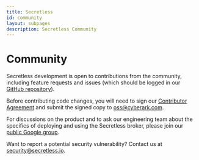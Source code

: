```yaml
---
title: Secretless
id: community
layout: subpages
description: Secretless Community
---
```


# Community

Secretless development is open to contributions from the community, including feature requests and issues (which should be logged in our [GitHub repository][github]).

Before contributing code changes, you will need to sign our [Contributor Agreement][contrib_agreement] and submit the signed copy to <oss@cyberark.com>.

For discussions on the product and to ask our engineering team about the specifics of deploying and using the Secretless broker, please join our [public Google group][google_group].

Want to report a potential security vulnerability? Contact us at <security@secretless.io>.

[contrib_agreement]: https://github.com/conjurinc/secretless/blob/master/Contributing_OSS/CyberArk_Open_Source_Contributor_Agreement.pdf
[github]: https://github.com/conjurinc/secretless
[google_group]: https://groups.google.com/forum/#!forum/secretless
